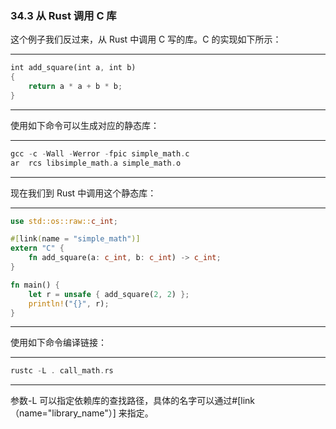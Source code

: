### 34.3 从 Rust 调用 C 库

这个例子我们反过来，从 Rust 中调用 C 写的库。C 的实现如下所示：

---

```rust
int add_square(int a, int b)
{
    return a * a + b * b;
}
```

---

使用如下命令可以生成对应的静态库：

---

```rust
gcc -c -Wall -Werror -fpic simple_math.c
ar  rcs libsimple_math.a simple_math.o
```

---

现在我们到 Rust 中调用这个静态库：

---

```rust
use std::os::raw::c_int;

#[link(name = "simple_math")]
extern "C" {
    fn add_square(a: c_int, b: c_int) -> c_int;
}

fn main() {
    let r = unsafe { add_square(2, 2) };
    println!("{}", r);
}
```

---

使用如下命令编译链接：

---

```rust
rustc -L . call_math.rs
```

---

参数-L 可以指定依赖库的查找路径，具体的名字可以通过#\[link（name="library\_name"）\] 来指定。
